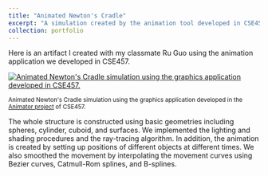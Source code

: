 ```yaml
---
title: "Animated Newton's Cradle"
excerpt: "A simulation created by the animation tool developed in CSE457. <br/><img src='/images/portfolio/Newtons_cradle.JPG'>"
collection: portfolio
---
```


Here is an artifact I created with my classmate Ru Guo using the animation application we developed in CSE457.

[![Animated Newton's Cradle simulation using the graphics application developed in CSE457.](http://img.youtube.com/vi/iklv-OFxWm8/0.jpg)](http://www.youtube.com/watch?v=iklv-OFxWm8 "Animated Newton's Cradle simulation using the graphics application developed in CSE457.")

<sup>Animated Newton's Cradle simulation using the graphics application developed in the [Animator project](https://courses.cs.washington.edu/courses/cse457/20sp/src/animator/animator.php) of CSE457.</sup>

The whole structure is constructed using basic geometries including spheres, cylinder, cuboid, and surfaces. We implemented the lighting and shading procedures and the ray-tracing algorithm. In addition, the animation is created by setting up positions of different objects at different times. We also smoothed the movement by interpolating the movement curves using Bezier curves, Catmull-Rom splines, and B-splines.
